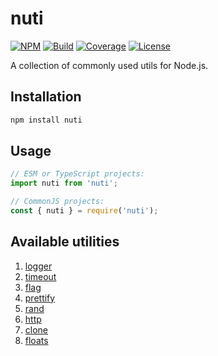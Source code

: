 # nuti

[![NPM][npm-img]][npm-url]
[![Build][build-img]][build-url]
[![Coverage][coverage-img]][coverage-url]
[![License][license-pic]][license-url]

A collection of commonly used utils for Node.js.

## Installation

```bash
npm install nuti
```

## Usage

```js
// ESM or TypeScript projects:
import nuti from 'nuti';

// CommonJS projects:
const { nuti } = require('nuti');
```

## Available utilities

1. [logger](./docs/logger.md)
2. [timeout](./docs/timeout.md)
3. [flag](./docs/flag.md)
4. [prettify](./docs/prettify.md)
5. [rand](./docs/rand.md)
6. [http](./docs/httpClient.md)
7. [clone](./docs/clone.md)
8. [floats](./docs/floats.md)

[npm-img]: https://img.shields.io/npm/v/nuti.svg?logo=npm
[npm-url]: https://www.npmjs.com/package/nuti
[build-img]: https://img.shields.io/github/actions/workflow/status/andr-ii/nuti/build.yml?logo=github
[build-url]: https://github.com/andr-ii/nuti/actions/workflows/build.yml
[coverage-img]: https://img.shields.io/coverallsCoverage/github/andr-ii/nuti?label=coverage&logo=jest
[coverage-url]: https://coveralls.io/github/andr-ii/nuti?branch=master
[license-pic]: https://img.shields.io/github/license/andr-ii/nuti?color=blue&label=%C2%A9%20license
[license-url]: https://github.com/andr-ii/nuti/blob/master/LICENSE
